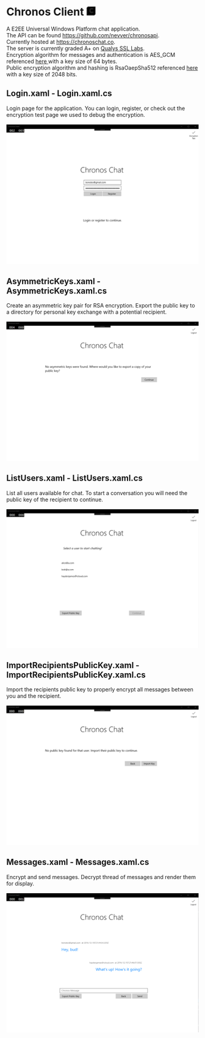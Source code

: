 
**Chronos Client  ![icon](https://github.com/nevver/ChronosClient/blob/master/ChronosClient/Assets/Square44x44Logo.targetsize-24_altform-unplated.png?raw=true)**
====

 A E2EE Universal Windows Platform chat application.<br>
 The API can be found https://github.com/nevver/chronosapi. <br>
 Currently hosted at https://chronoschat.co. <br />
 The server is currently graded A+ on <a href="https://www.ssllabs.com/ssltest/analyze.html?d=chronoschat.co">Qualys SSL Labs</a>. <br>
 Encryption algorithm for messages and authentication is AES_GCM referenced <a href="https://msdn.microsoft.com/en-us/library/windows.security.cryptography.core.encryptedandauthenticateddata.aspx">here </a> with a key size of 64 bytes. <br>
  Public encryption algorithm and hashing is RsaOaepSha512 referenced <a href="https://msdn.microsoft.com/en-us/library/windows.security.cryptography.core.asymmetricalgorithmnames.rsaoaepsha512.aspx">here </a> with a key size of 2048 bits. <br>



**Login.xaml - Login.xaml.cs**
----

Login page for the application. You can login, register, or check out the encryption test page we used to debug the encryption. <br /> <br />
 ![Login](https://github.com/nevver/ChronosClient/blob/master/demo/login.png?raw=true)
  

**AsymmetricKeys.xaml - AsymmetricKeys.xaml.cs**
----
 
Create an asymmetric key pair for RSA encryption. Export the public key to a directory for personal key exchange with a potential recipient. <br /> <br />
  ![Asymmetric Keys](https://github.com/nevver/ChronosClient/blob/master/demo/asymmetric-keys.png?raw=true)


**ListUsers.xaml - ListUsers.xaml.cs**
----
  
List all users available for chat. To start a conversation you will need the public key of the recipient to continue. <br /> <br />
   ![List all users](https://github.com/nevver/ChronosClient/blob/master/demo/list-all-users.png?raw=true)

**ImportRecipientsPublicKey.xaml - ImportRecipientsPublicKey.xaml.cs**
----
   
Import the recipients public key to properly encrypt all messages between you and the recipient. <br /> <br />
    ![Import recipients public key](https://github.com/nevver/ChronosClient/blob/master/demo/import-public-key.png?raw=true)


**Messages.xaml - Messages.xaml.cs**
----
    
Encrypt and send messages. Decrypt thread of messages and render them for display. <br /> <br />
    ![Messages](https://github.com/nevver/ChronosClient/blob/master/demo/messages.png?raw=true)